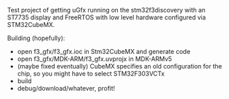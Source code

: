 Test project of getting uGfx running on the stm32f3discovery with an ST7735 display and FreeRTOS with low level hardware configured via STM32CubeMX.

Building (hopefully):
 - open f3_gfx/f3_gfx.ioc in Stm32CubeMX and generate code
 - open f3_gfx/MDK-ARM/f3_gfx.uvprojx in MDK-ARMv5
 - (maybe fixed eventually) CubeMX specifies an old configuration for the chip, so you might have to select STM32F303VCTx
 - build
 - debug/download/whatever, profit!
